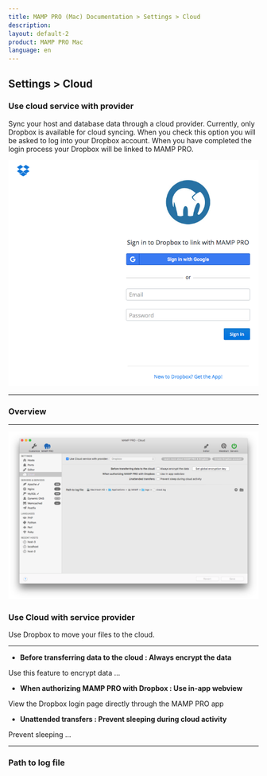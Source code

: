 ```yaml
---
title: MAMP PRO (Mac) Documentation > Settings > Cloud
description: 
layout: default-2
product: MAMP PRO Mac
language: en
---
```


## Settings > Cloud

### Use cloud service with provider

Sync your host and database data through a cloud provider. Currently, only Dropbox is available for cloud syncing. When you check this option you will be asked to log into your Dropbox account. When you have completed the login process your Dropbox will be linked to MAMP PRO.

![MAMP](/en/MAMP-PRO-Mac/Settings/Cloud/dropbox.png)

---

### Overview

---

![MAMP](/en/MAMP-PRO-Mac/Settings/Cloud/cloud.png)

### Use Cloud with service provider

Use Dropbox to move your files to the cloud.

---



*  **Before transferring data to the cloud : Always encrypt the data**
  
  Use this feature to encrypt data ...
  
*  **When authorizing MAMP PRO with Dropbox : Use in-app webview**
  
  View the Dropbox login page directly through the MAMP PRO app
  
*  **Unattended transfers : Prevent sleeping during cloud activity**
  
  Prevent sleeping ...
  

 ---
 
 ### Path to log file
 
 



